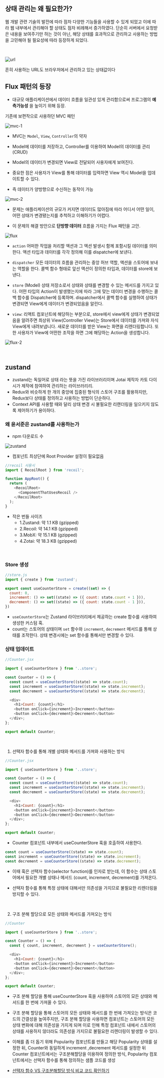 ## 상태 관리는 왜 필요한가?

웹 개발 관련 기술의 발전에 따라 점차 다양한 기능들을 사용할 수 있게 되었고 이에 따라 웹 내부에서 관리해야 할 상태도 점차 비례해서 증가하였다. 단순히 서버에서 요청받은 내용을 보여주기만 하는 것이 아닌, 해당 상태를 효과적으로 관리하고 사용하는 방법을 고민해야 될 필요성에 따라 등장하게 되었다.

<br/>

![url](/img/url.png)

흔히 사용하는 URL도 브라우저에서 관리하고 있는 상태값이다

## Flux 패턴의 등장

- 대규모 애플리케이션에서 데이터 흐름을 일관성 있게 관리함으로써 프로그램의 **예측가능성** 을 높이기 위해 등장.

기존에 보편작으로 사용하던 MVC 패턴

![mvc-1](/img/mvc-1.png)

- MVC는 `Model`, `View`, `Controller`의 약자

- Model에 데이터를 저장하고, Controller를 이용하여 Model의 데이터를 관리(CRUD)

- Model의 데이터가 변경되면 View로 전달되어 사용자에게 보여진다.

- 중요한 점은 사용자가 View를 통해 데이터를 입력하면 View 역시 Model을 업데이트할 수 있다.

- 즉 데이터가 양방향으로 수신하는 동작이 가능

![mvc-2](/img/mvc-2.png)

- 문제는 애플리케이션의 규모가 커지면 데이터도 많아짐에 따라 어디서 어떤 일이, 어떤 상태가 변경됐는지를 추척하고 이해하기가 어렵다.

- 이 문제의 해결 방안으로 **단방향 데이터** 흐름을 가지는 Flux 패턴을 고안.

![flux](/img/flux.png)

- `action` 어떠한 작업을 처리할 액션과 그 액션 발생시 함께 포함시킬 데이터를 의미한다. 액션 타입과 데이터를 각각 정의해 이를 dispatcher에 보낸다.

- `dispatcher` 모든 데이터의 흐름을 관리하는 중앙 허브 역할, 액션을 스토어에 보내는 역할을 한다. 콜백 함수 형태로 앞선 액션이 정의한 타입과, 데이터를 store에 보낸다.

- `store` (Model) 상태 저장소로서 상태와 상태를 변경할 수 있는 메서드를 가지고 있다. 어떤 타입의 Action이 발생했는지에 따라 그에 맞는 데이터 변경을 수행하는 콜백 함수를 Dispatcher에 등록하며. dispatcher에서 콜백 함수를 실행하여 상태가 변경되면 View에게 데이터가 변경되었음을 알린다.

- `view`: 리액트 컴포넌트에 해당하는 부분으로, store에서 view에게 상태가 변경되었음을 알려주면 최상위 View(Controller View)는 Store에서 데이터를 가져와 자식 View에게 내려보냅니다. 새로운 데이터를 받은 View는 화면을 리렌더링합니다. 또한 사용자가 View에 어떤한 조작을 하면 그에 해당하는 Action을 생성합니다.

![flux-2](/img/flux-2.png)

<br/>

## zustand

- zustand는 독일어로 상태 라는 뜻을 가진 라이브러리이며 Jotai 제작자 카토 다이시가 제작에 참여하여 관리하는 라이브러리리.
- Redux와 비슷하게 한 개의 중앙에 집중된 형식의 스토어 구조를 활용하지만, Redux보다 상태를 정의하고 사용하는 방법이 단순하다.
- Context API를 사용할 때와 달리 상태 변경 시 불필요한 리랜더링을 일으키지 않도록 제어하기가 용이하다.

### 왜 윤서준은 zustand를 사용하는가

- npm 다운로드 수

![zustand](/img/zustand.png)

- 컴포넌트 최상단에 Root Provider 설정이 필요없음

```js
//recoil 사용시
import { RecoilRoot } from 'recoil';

function AppRoot() {
  return (
    <RecoilRoot>
      <ComponentThatUsesRecoil />
    </RecoilRoot>
  );
}
```

- 작은 번들 사이즈
  - 1.Zustand: 약 1.1 KB (gzipped)
  - 2.Recoil: 약 14.1 KB (gzipped)
  - 3.MobX: 약 15.1 KB (gzipped)
  - 4.Zotai: 약 18.3 KB (gzipped)

<br>

### Store 생성

```js
//store.js
import { create } from 'zustand';

export const useCounterStore = create((set) => {
  count: 0,
  increment: () => set((state) => ({ count: state.count + 1 })),
  decrement: () => set((state) => ({ count: state.count - 1 })),
})
```

- `useCounterStore`는 Zustand 라이브러리에서 제공하는 create 함수를 사용하여 생성한 커스텀 훅.
- count는 스토어의 상태이며 `set` 함수와 `increment`, `decrement` 메서드를 통해 상태를 조작한다.
  상태 변경시에는 set 함수를 통해서만 변경할 수 있다.

### 상태 업데이트

```js
//Counter.jsx

import { useCounterStore } from '..store';

const Counter = () => {
  const count = useCounterStore((state) => state.count);
  const increment = useCounterStore((state) => state.increment);
  const decrement = useCounterStore((state) => state.decrement);

  <div>
    <h1>Count: {count}</h1>
    <button onClick={increment}>Increment</button>
    <button onClick={decrement}>Decrement</button>
  </div>;
};

export default Counter;
```

<br>

1. 선택자 함수를 통해 개별 상태와 메서드를 가져와 사용하는 방식

```js
//Counter.jsx

import { useCounterStore } from '..store';

const Counter = () => {
  const count = useCounterStore((state) => state.count);
  const increment = useCounterStore((state) => state.increment);
  const decrement = useCounterStore((state) => state.decrement);

  <div>
    <h1>Count: {count}</h1>
    <button onClick={increment}>Increment</button>
    <button onClick={decrement}>Decrement</button>
  </div>;
};

export default Counter;
```

- Counter 컴포넌트 내부에서 useCounterStore 훅을 호출하여 사용한다.

```js
const count = useCounterStore((state) => state.count);
const increment = useCounterStore((state) => state.increment);
const decrement = useCounterStore((state) => state.decrement);
```

- 이때 훅은 선택자 함수(selector function)를 인자로 받는데, 이 함수는 상태 스토어에서 필요한 개별 상태나 메서드 (count, increment, decrement)를 가져온다.
- 선택자 함수를 통해 특정 상태에 대해서만 의존성을 가지므로 불필요한 리렌더링을 방지할 수 있다.

  <br/>

2. 구조 분해 할당으로 모든 상태와 메서드를 가져오는 방식

```js
//Counter

import { useCounterStore } from '..store';

const Counter = () => {
  const { count, increment, decrement } = useCounterStore();

  <div>
    <h1>Count: {count}</h1>
    <button onClick={increment}>Increment</button>
    <button onClick={decrement}>Decrement</button>
  </div>;
};

export default Counter;
```

- 구조 분해 할당을 통해 useCounterStore 훅을 사용하여 스토어의 모든 상태와 메서드를 한 번에 가져올 수 있다.
- 구조 분해 할당을 통해 스토어의 모든 상태와 메서드를 한 번에 가져오는 방식은 코드의 간결성을 높여주지만, 구조 분해 할당을 사용하면 컴포넌트는 스토어의 모든 상태 변화에 대해 의존성을 가지게 되며 이로 인해 특정 컴포넌트 내에서 스토어의 상태를 사용하지 않더라도 의존성을 가지므로 불필요한 리렌더링이 발생할 수 있다.

- 이해를 좀 더 돕기 위해 Popularity 컴포넌트를 만들고 해당 Popularity 상태를 설정한 뒤, Counter와 동일하게 increment ,decrement 메서드를 설정한 뒤 Counter 컴포넌트에서는 구조분해할당을 이용하여 정의한 방식, Popularity 컴포넌트에서는 선택자 함수를 통해 정의하는 샘플 코드를 생성
- [선택자 함수 VS 구조분해할당 방식 비교 코드 확인하기](https://codesandbox.io/p/sandbox/zustand-xk3pl8?file=%2Fsrc%2FPopularity.tsx)
